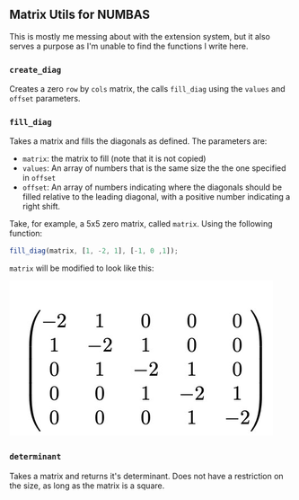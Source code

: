## Matrix Utils for NUMBAS

This is mostly me messing about with the extension system, but it also serves a purpose as I'm unable to find the functions I write here.

### `create_diag`

Creates a zero `row` by `cols` matrix, the calls `fill_diag` using the `values` and `offset` parameters.
### `fill_diag`

Takes a matrix and fills the diagonals as defined. The parameters are:

* `matrix`: the matrix to fill (note that it is not copied)
* `values`: An array of numbers that is the same size the the one specified in `offset`
* `offset`: An array of numbers indicating where the diagonals should be filled relative to the leading diagonal, with a positive number indicating a right shift.

Take, for example, a 5x5 zero matrix, called `matrix`. Using the following function:

```javascript
fill_diag(matrix, [1, -2, 1], [-1, 0 ,1]);
```

`matrix` will be modified to look like this:

![5x5 tridiag matrix](matrix-eg.jpg)

### `determinant`

Takes a matrix and returns it's determinant. Does not have a restriction on the size, as long as the matrix is a square.